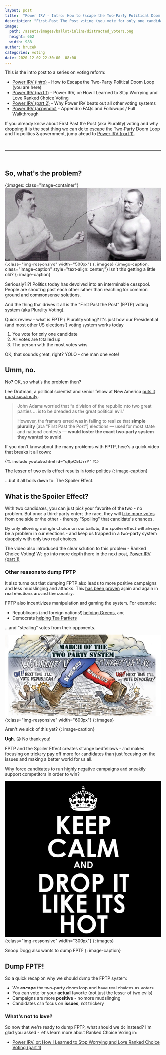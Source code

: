 ```yaml
---
layout: post
title:  "Power IRV - Intro: How to Escape the Two-Party Political Doom Loop"
description: "First-Past The Post voting (you vote for only one candidate) is the root cause of our political dysfunction, 2-party lock-in, and negative and obstructionist campaigning and governance.  Away with you!"
image:
  path: /assets/images/ballot/inline/distracted_voters.png
  height: 662
  width: 988
author: brucek
categories: voting
date: 2020-12-02 22:30:00 -08:00
---
```

This is the intro post to a series on voting reform:

- [Power IRV (intro)](power-irv-intro.html) - How to Escape the Two-Party Political Doom Loop (you are here)
- [Power IRV (part 1)](power-irv-pt1.html) - Power IRV, or: How I Learned to Stop Worrying and Love Ranked Choice Voting
- [Power IRV (part 2)](power-irv-pt2.html) - Why Power IRV beats out all other voting systems
- [Power IRV (appendix)](power-irv-appendix.html) - Appendix:  FAQs and Followups / Full Walkthrough

If you already know about First Past the Post (aka Plurality) voting and why dropping it is the best thing we can do to escape the Two-Party Doom Loop and fix politics & government, jump ahead to [Power IRV (part 1)](power-irv-pt1.html).

<br/>

-----------
<br/>

## So, what's the problem?

{:images: class="image-container"}
![Isn't this getting a little old?](/assets/images/ballot/inline/old_timey_boxers.jpg){:class="img-responsive" width="500px"}
{: images}
{:image-caption: class="image-caption" style="text-align: center;"}
Isn't this getting a little old?
{: image-caption}

Seriously?!?!  Politics today has devolved into an interminable cesspool.  People are shouting past each other rather than reaching for common ground and commonsense solutions.

And the thing that drives it all is the "First Past the Post" (FPTP) voting system (aka Plurality Voting).

Quick review - what is FPTP / Plurality voting?  It's just how our Presidential (and most other US elections') voting system works today:

1. You vote for only one candidate
2. All votes are totalled up
3. The person with the most votes wins

OK, that sounds great, right?  YOLO - one man one vote!

## Umm, no.

No?  OK, so what's the problem then?

Lee Drutman, a political scientist and senior fellow at New America [puts it most succinctly](https://washingtonmonthly.com/magazine/january-february-march-2020/can-america-break-free-from-the-two-party-doom-loop/):

> John Adams worried that “a division of the republic into two great parties ... is to be dreaded as the great political evil.”
> 
> However, the framers erred was in failing to realize that **simple plurality** [aka "First Past the Post"] elections — used for most state and national contests — **would foster the exact two-party system they wanted to avoid**.


If you don't know about the many problems with FPTP, here's a quick video that breaks it all down:

{% include youtube.html id="q6pC5IJirrY" %}

The lesser of two evils effect results in toxic politics
{: image-caption}

...but it all boils down to:  The Spoiler Effect.

## What is the Spoiler Effect?

With two candidates, you can just pick your favorite of the two - no problem.  But once a third-party enters the race, they will [take more votes](https://www.fairvote.org/don_t_call_third_party_presidential_candidates_spoilers_reform_the_broken_system_instead) from one side or the other - thereby "Spoiling" that candidate's chances.

By only allowing a single choice on our ballots, the spoiler effect will always be a problem in our elections - and keep us trapped in a two-party system duopoly with only two real choices.

The video also introduced the clear solution to this problem - Ranked Choice Voting!  We go into more depth there in the next post, [Power IRV (part 1)](power-irv-pt1.html)

### Other reasons to dump FPTP

It also turns out that dumping FPTP also leads to more positive campaigns and less mudslinging and attacks.  This [has been proven](https://www.fairvote.org/data_on_rcv#research_rcvcampaigncivility) again and again in real elections around the country.

FPTP also incentivizes manipulation and gaming the system.  For example:
* Republicans (and foreign nations!) [helping Greens](https://www.nytimes.com/2020/09/22/us/politics/green-party-republicans-hawkins.html), and
* Democrats [helping Tea Partiers](https://www.politico.com/story/2010/08/dems-accused-of-tea-party-tampering-040699)
  
...and "stealing" votes from their opponents.

![March of the two-party system](/assets/images/ballot/inline/march_of_the_two_party_system.jpg){:class="img-responsive" width="600px"}
{: images}

Aren't we sick of this yet?
{: image-caption}

**Ugh.** 😖  No thank you!

FPTP and the Spoiler Effect creates strange bedfellows - and makes focusing on trickery pay off more for candidates than just focusing on the issues and making a better world for us all.

Why force candidates to run highly negative campaigns and sneakily support competitors in order to win?

![Drop it like it's hot](/assets/images/ballot/inline/drop_it_like_its_hot.png){:class="img-responsive" width="300px"}
{: images}

Snoop Dogg also wants to dump FPTP
{: image-caption}

## Dump FPTP!

So a quick recap on why we should dump the FPTP system:

- We **escape** the two-party doom loop and have real choices as voters
- You can vote for your **actual** favorite (not just the lesser of two evils)
- Campaigns are more **positive** - no more mudslinging
- Candidates can focus on **issues**, not trickery

### What's not to love?

So now that we're ready to dump FPTP, what should we do instead?  I'm glad you asked - let's learn more about Ranked Choice Voting in:

- [Power IRV, or: How I Learned to Stop Worrying and Love Ranked Choice Voting (part 1)](power-irv-pt1.html)


